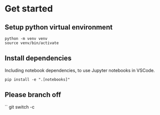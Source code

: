 # Get started

## Setup python virtual environment

```
python -m venv venv
source venv/bin/activate
```

## Install dependencies

Including notebook dependencies, to use Jupyter notebooks in VSCode.

```
pip install -e ".[notebooks]"
```

## Please branch off 

``
git switch -c <branch-name>
```